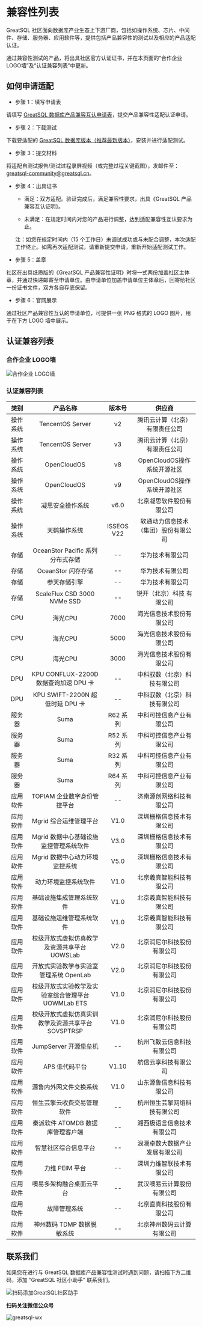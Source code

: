 # 兼容性列表

GreatSQL 社区面向数据库产业生态上下游厂商，包括如操作系统、芯片、中间件、存储、服务器、应用软件等，提供包括产品兼容性的测试以及相应的产品适配认证。

通过兼容性测试的产品，将出具社区官方认证证书，并在本页面的“合作企业 LOGO墙”及“认证兼容列表”中更新。

## 如何申请适配

- 步骤 1：填写申请表 

请填写 [GreatSQL 数据库产品兼容互认申请表](https://wj.qq.com/s2/14712421/4055/)，提交产品兼容性适配认证申请。

- 步骤 2：下载测试

下载要适配的 [GreatSQL 数据库版本（推荐最新版本）](https://gitee.com/GreatSQL/GreatSQL/releases)，安装并进行适配测试。

- 步骤 3：提交材料 

将适配自测试报告/测试过程录屏视频（或完整过程关键截图），发邮件至：<greatsql-community@greatsql.cn>。 

- 步骤 4：出具证书 

    - 满足：双方适配。验证完成后，满足兼容性要求，出具《GreatSQL 产品兼容互认证明》。 

    - 未满足：在规定时间内对您的产品进行调整，达到适配兼容性互认要求为止。

    注：如您在规定时间内（15 个工作日）未调试成功或与未配合调整，本次适配工作终止。如需再次适配测试，请重新提交申请，重新开始适配测试工作。

- 步骤 5：盖章 

社区在出具纸质版的《GreatSQL 产品兼容性证明》时将一式两份加盖社区主体章，并通过快递邮寄至申请单位。由申请单位加盖申请单位主体章后，回寄给社区一份证书文件，双方各自存底保留。

- 步骤 6：官网展示

通过社区产品兼容性互认的申请单位，可提供一张 PNG 格式的 LOGO 图片，用于在下方 LOGO 墙中展示。

## 认证兼容列表

### 合作企业 LOGO墙
![合作企业 LOGO墙](./5-logo-wall.jpg)

### 认证兼容列表

| 类别 | 产品名称 | 版本号 | 供应商 |
| :---: | :---: | :---: | :---: |
| 操作系统 | TencentOS Server | v2 | 腾讯云计算（北京）有限责任公司 |
| 操作系统 | TencentOS Server | v3 | 腾讯云计算（北京）有限责任公司 |
| 操作系统 | OpenCloudOS | v8 | OpenCloudOS操作系统开源社区 |
| 操作系统 | OpenCloudOS | v9 | OpenCloudOS操作系统开源社区 |
| 操作系统 | 凝思安全操作系统 | v6.0 | 北京凝思软件股份有限公司 |
| 操作系统 | 天鹤操作系统 | ISSEOS V22 | 软通动力信息技术（集团）股份有限公司 |
| 存储 | OceanStor Pacific 系列分布式存储 | -- | 华为技术有限公司 |
| 存储 | OceanStor 闪存存储 | -- | 华为技术有限公司 |
| 存储 | 参天存储引擎 | -- | 华为技术有限公司 |
| 存储 | ScaleFlux CSD 3000 NVMe SSD | -- | 锐开（北京）科技 有限公司 |
| CPU | 海光CPU | 7000 | 海光信息技术股份有限公司 |
| CPU | 海光CPU | 5000 | 海光信息技术股份有限公司 |
| CPU | 海光CPU | 3000 | 海光信息技术股份有限公司 |
| DPU | KPU CONFLUX-2200D 数据查询加速 DPU 卡 | -- | 中科驭数（北京）科技有限公司 |
| DPU | KPU SWIFT-2200N 超低时延 DPU 卡 | -- | 中科驭数（北京）科技有限公司 |
| 服务器 | Suma | R62 系列 | 中科可控信息产业有限公司 |
| 服务器 | Suma | R52 系列 | 中科可控信息产业有限公司 |
| 服务器 | Suma | R32 系列 | 中科可控信息产业有限公司 |
| 服务器 | Suma | R64 系列 | 中科可控信息产业有限公司 |
| 应用软件 | TOPIAM 企业数字身份管控平台 | -- | 济南源创网络科技有限公司 |
| 应用软件 | Mgrid 综合运维管理平台 | V1.0 | 深圳栅格信息技术有限公司 |
| 应用软件 | Mgrid 数据中心基础设施监控管理系统软件 | V3.0 | 深圳栅格信息技术有限公司 |
| 应用软件 | Mgrid 数据中心动力环境监控系统 | V5.0  | 深圳栅格信息技术有限公司 |
| 应用软件 | 动力环境监控系统软件 | V1.0 | 北京羲真智能科技有限公司 |
| 应用软件 | 基础设施集成管理系统软件 | V1.0 | 北京羲真智能科技有限公司 |
| 应用软件 | 基础设施运维管理系统软件 | V1.0 | 北京羲真智能科技有限公司 |
| 应用软件 | 校级开放式虚拟仿真教学及资源共享平台 UOWSLab | V2.0 | 北京润尼尔科技股份有限公司 |
| 应用软件 | 开放式实验教学与实验室管理系统 OpenLab | V2.0 | 北京润尼尔科技股份有限公司 |
| 应用软件 | 校级开放式实验教学及实验室综合管理平台 UOWMLab ETS | V1.0 | 北京润尼尔科技股份有限公司 |
| 应用软件 | 校级开放式虚拟仿真实训教学及资源共享平台 SOVSPTRSP | V1.0 | 北京润尼尔科技股份有限公司 |
| 应用软件 | JumpServer 开源堡垒机 | -- | 杭州飞致云信息科技有限公司 |
| 应用软件 | APS 低代码平台 | V1.10 | 航信云享科技有限公司 |
| 应用软件 | 源鲁内外网文件交换系统 | V1.0 | 山东源鲁信息科技有限公司 |
| 应用软件 | 恒生芸擎云收费交易管理软件 | -- | 杭州恒生芸擎网络科技有限公司 |
| 应用软件 | 秦派软件 ATOMDB 数据库管理客户端 | -- | 湘西极语言信息技术有限公司 |
| 应用软件 | 智慧社区综合信息平台 | -- | 浪潮卓数大数据产业发展有限公司 |
| 应用软件 | 力维 PEIM 平台 | -- | 深圳力维智联技术有限公司 |
| 应用软件 | 噢易多架构融合桌面云平台 | -- | 武汉噢易云计算股份有限公司 |
| 应用软件 | 故障管理系统 | -- | 北京直真科技股份有限公司 |
| 应用软件 | 神州数码 TDMP 数据脱敏系统 | -- | 北京神州数码云计算有限公司 |


## 联系我们

如果您在进行与 GreatSQL 数据库产品兼容性测试时遇到问题，请扫描下方二维码，添加 “GreatSQL 社区小助手” 联系我们。

![扫码添加GreatSQL社区助手](./greatsql-wx-assist.jpg)


**扫码关注微信公众号**

![greatsql-wx](./greatsql-wx.jpg)

